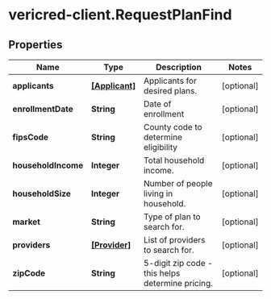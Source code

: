 # vericred-client.RequestPlanFind

## Properties
Name | Type | Description | Notes
------------ | ------------- | ------------- | -------------
**applicants** | [**[Applicant]**](Applicant.md) | Applicants for desired plans. | [optional] 
**enrollmentDate** | **String** | Date of enrollment | [optional] 
**fipsCode** | **String** | County code to determine eligibility | [optional] 
**householdIncome** | **Integer** | Total household income. | [optional] 
**householdSize** | **Integer** | Number of people living in household. | [optional] 
**market** | **String** | Type of plan to search for. | [optional] 
**providers** | [**[Provider]**](Provider.md) | List of providers to search for. | [optional] 
**zipCode** | **String** | 5-digit zip code - this helps determine pricing. | [optional] 


